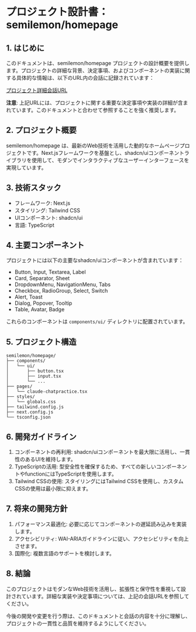 # プロジェクト設計書：semilemon/homepage

## 1. はじめに

このドキュメントは、semilemon/homepage プロジェクトの設計概要を提供します。プロジェクトの詳細な背景、決定事項、およびコンポーネントの実装に関する具体的な情報は、以下のURL内の会話に記録されています：

[プロジェクト詳細会話URL](https://claude.ai/chat/975ec957-2f3c-4c30-bb05-6c19e3a7c934)

**注意**: 上記URLには、プロジェクトに関する重要な決定事項や実装の詳細が含まれています。このドキュメントと合わせて参照することを強く推奨します。

## 2. プロジェクト概要

semilemon/homepage は、最新のWeb技術を活用した動的なホームページプロジェクトです。Next.jsフレームワークを基盤とし、shadcn/uiコンポーネントライブラリを使用して、モダンでインタラクティブなユーザーインターフェースを実現しています。

## 3. 技術スタック

- フレームワーク: Next.js
- スタイリング: Tailwind CSS
- UIコンポーネント: shadcn/ui
- 言語: TypeScript

## 4. 主要コンポーネント

プロジェクトには以下の主要なshadcn/uiコンポーネントが含まれています：

- Button, Input, Textarea, Label
- Card, Separator, Sheet
- DropdownMenu, NavigationMenu, Tabs
- Checkbox, RadioGroup, Select, Switch
- Alert, Toast
- Dialog, Popover, Tooltip
- Table, Avatar, Badge

これらのコンポーネントは `components/ui/` ディレクトリに配置されています。

## 5. プロジェクト構造

```
semilemon/homepage/
├── components/
│   └── ui/
│       ├── button.tsx
│       ├── input.tsx
│       └── ...
├── pages/
│   └── claude-chatpractice.tsx
├── styles/
│   └── globals.css
├── tailwind.config.js
├── next.config.js
└── tsconfig.json
```

## 6. 開発ガイドライン

1. コンポーネントの再利用: shadcn/uiコンポーネントを最大限に活用し、一貫性のあるUIを維持します。
2. TypeScriptの活用: 型安全性を確保するため、すべての新しいコンポーネントやfunctionにはTypeScriptを使用します。
3. Tailwind CSSの使用: スタイリングにはTailwind CSSを使用し、カスタムCSSの使用は最小限に抑えます。

## 7. 将来の開発方針

1. パフォーマンス最適化: 必要に応じてコンポーネントの遅延読み込みを実装します。
2. アクセシビリティ: WAI-ARIAガイドラインに従い、アクセシビリティを向上させます。
3. 国際化: 複数言語のサポートを検討します。

## 8. 結論

このプロジェクトはモダンなWeb技術を活用し、拡張性と保守性を重視して設計されています。詳細な実装や決定事項については、上記の会話URLを参照してください。

今後の開発や変更を行う際は、このドキュメントと会話の内容を十分に理解し、プロジェクトの一貫性と品質を維持するようにしてください。